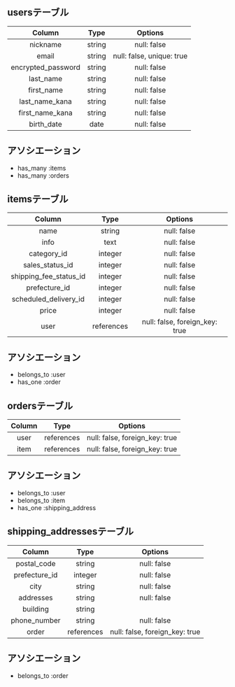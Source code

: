 ## usersテーブル

| Column                | Type   | Options                    |
|:---------------------:|:------:|:--------------------------:|
| nickname              | string | null: false                |
| email                 | string | null: false, unique: true  |
| encrypted_password    | string | null: false                |
| last_name             | string | null: false                |
| first_name            | string | null: false                |
| last_name_kana        | string | null: false                |
| first_name_kana       | string | null: false                |
| birth_date            | date   | null: false                |

## アソシエーション

- has_many :items
- has_many :orders

## itemsテーブル

| Column                 | Type       | Options                        |
|:----------------------:|:----------:|:------------------------------:|
| name                   | string     | null: false                    |
| info                   | text       | null: false                    |
| category_id            | integer    | null: false                    |
| sales_status_id        | integer    | null: false                    |
| shipping_fee_status_id | integer    | null: false                    |
| prefecture_id          | integer    | null: false                    |
| scheduled_delivery_id  | integer    | null: false                    |
| price                  | integer    | null: false                    |
| user                   | references | null: false, foreign_key: true |

## アソシエーション

- belongs_to :user
- has_one :order

## ordersテーブル

| Column | Type       | Options                        |
|:------:|:----------:|:------------------------------:|
| user   | references | null: false, foreign_key: true |
| item   | references | null: false, foreign_key: true |

## アソシエーション

- belongs_to :user
- belongs_to :item
- has_one :shipping_address

## shipping_addressesテーブル

| Column        | Type       | Options                        |
|:-------------:|:----------:|:------------------------------:|
| postal_code   | string     | null: false                    |
| prefecture_id | integer    | null: false                    |
| city          | string     | null: false                    |
| addresses     | string     | null: false                    |
| building      | string     |                                |
| phone_number  | string     | null: false                    |
| order         | references | null: false, foreign_key: true |

## アソシエーション

- belongs_to :order